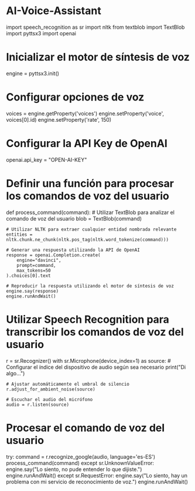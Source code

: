 # AI-Voice-Assistant
import speech_recognition as sr
import nltk
from textblob import TextBlob
import pyttsx3
import openai

# Inicializar el motor de síntesis de voz
engine = pyttsx3.init()

# Configurar opciones de voz
voices = engine.getProperty('voices')
engine.setProperty('voice', voices[0].id)
engine.setProperty('rate', 150)

# Configurar la API Key de OpenAI
openai.api_key = "OPEN-AI-KEY"

# Definir una función para procesar los comandos de voz del usuario
def process_command(command):
    # Utilizar TextBlob para analizar el comando de voz del usuario
    blob = TextBlob(command)
    
    # Utilizar NLTK para extraer cualquier entidad nombrada relevante
    entities = nltk.chunk.ne_chunk(nltk.pos_tag(nltk.word_tokenize(command)))
    
    # Generar una respuesta utilizando la API de OpenAI
    response = openai.Completion.create(
        engine="davinci",
        prompt=command,
        max_tokens=50
    ).choices[0].text
    
    # Reproducir la respuesta utilizando el motor de síntesis de voz
    engine.say(response)
    engine.runAndWait()

# Utilizar Speech Recognition para transcribir los comandos de voz del usuario
r = sr.Recognizer()
with sr.Microphone(device_index=1) as source:  # Configurar el índice del dispositivo de audio según sea necesario
    print("Di algo...")
    
    # Ajustar automáticamente el umbral de silencio
    r.adjust_for_ambient_noise(source)
    
    # Escuchar el audio del micrófono
    audio = r.listen(source)

# Procesar el comando de voz del usuario
try:
    command = r.recognize_google(audio, language='es-ES')
    process_command(command)
except sr.UnknownValueError:
    engine.say("Lo siento, no pude entender lo que dijiste.")
    engine.runAndWait()
except sr.RequestError:
    engine.say("Lo siento, hay un problema con mi servicio de reconocimiento de voz.")
    engine.runAndWait()

